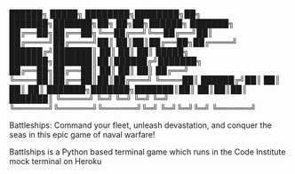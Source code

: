 ██████╗  █████╗ ████████╗████████╗██╗     ███████╗███████╗██╗  ██╗██╗██████╗ ███████╗
██╔══██╗██╔══██╗╚══██╔══╝╚══██╔══╝██║     ██╔════╝██╔════╝██║  ██║██║██╔══██╗██╔════╝
██████╔╝███████║   ██║      ██║   ██║     █████╗  ███████╗███████║██║██████╔╝███████╗
██╔══██╗██╔══██║   ██║      ██║   ██║     ██╔══╝  ╚════██║██╔══██║██║██╔═══╝ ╚════██║
██████╔╝██║  ██║   ██║      ██║   ███████╗███████╗███████║██║  ██║██║██║     ███████║
╚═════╝ ╚═╝  ╚═╝   ╚═╝      ╚═╝   ╚══════╝╚══════╝╚══════╝╚═╝  ╚═╝╚═╝╚═╝     ╚══════╝
                                                                                     

Battleships: Command your fleet, unleash devastation, and conquer the seas in this epic game of naval warfare!

Battlships is a Python based terminal game which runs in the Code Institute mock terminal on Heroku